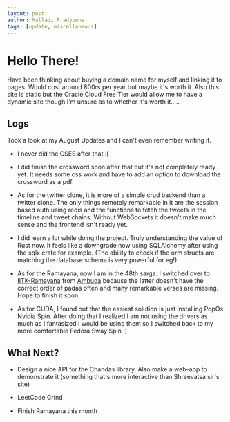 ```yaml
---
layout: post
author: Malladi Pradyumna
tags: [update, miscellaneous]
---
```


# Hello There!

Have been thinking about buying a domain name for myself and linking it to pages. Would cost around 800rs per year but maybe it's worth it. Also this site is static but the Oracle Cloud Free Tier would allow me to have a dynamic site though I'm unsure as to whether it's worth it.....

## Logs

Took a look at my August Updates and I can't even remember writing it.

- I never did the CSES after that :[

- I did finish the crossword soon after that but it's not completely ready yet. It needs some css work and have to add an option to download the crossword as a pdf.

- As for the twitter clone, it is more of a simple crud backend than a twitter clone. The only things remotely remarkable in it are the session based auth using redis and the functions to fetch the tweets in the timeline and tweet chains. Without WebSockets it doesn't make much sense and the frontend isn't ready yet.

- I did learn a lot while doing the project. Truly understanding the value of Rust now. It feels like a downgrade now using SQLAlchemy after using the sqlx crate for example. (The ability to check if the orm structs are matching the database schema is very powerful for eg!)

- As for the Ramayana, now I am in the 48th sarga. I switched over to [IITK-Ramayana](https://www.valmiki.iitk.ac.in/) from [Ambuda](https://ambuda.org/) because the latter doesn't have the correct order of padas often and many remarkable verses are missing. Hope to finish it soon.

- As for CUDA, I found out that the easiest solution is just installing PopOs Nvidia Spin. After doing that I realized I am not using the drivers as much as I fantasized I would be using them so I switched back to my more comfortable Fedora Sway Spin :)


## What Next?

- Design a nice API for the Chandas library. Also make a web-app to demonstrate it (something that's more interactive than Shreevatsa sir's site)

- LeetCode Grind

- Finish Ramayana this month